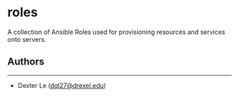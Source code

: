 # roles
A collection of Ansible Roles used for provisioning resources and services onto servers.

## Authors
-------
* Dexter Le (dql27@drexel.edu)
